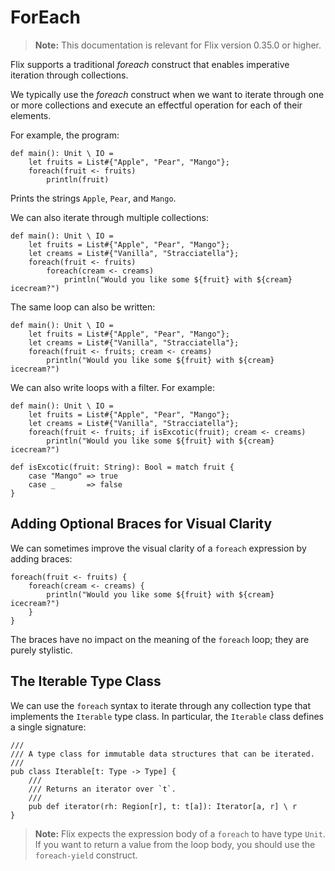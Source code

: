 # ForEach

> **Note:** This documentation is relevant for Flix version 0.35.0 or higher.

Flix supports a traditional _foreach_ construct that enables imperative
iteration through collections. 

We typically use the _foreach_ construct when we want to iterate through one or
more collections and execute an effectful operation for each of their elements.

For example, the program:

```flix
def main(): Unit \ IO = 
    let fruits = List#{"Apple", "Pear", "Mango"};
    foreach(fruit <- fruits) 
        println(fruit)
```

Prints the strings `Apple`, `Pear`, and `Mango`.

We can also iterate through multiple collections:

```flix
def main(): Unit \ IO = 
    let fruits = List#{"Apple", "Pear", "Mango"};
    let creams = List#{"Vanilla", "Stracciatella"};
    foreach(fruit <- fruits) 
        foreach(cream <- creams)
            println("Would you like some ${fruit} with ${cream} icecream?")
```

The same loop can also be written:

```flix
def main(): Unit \ IO = 
    let fruits = List#{"Apple", "Pear", "Mango"};
    let creams = List#{"Vanilla", "Stracciatella"};
    foreach(fruit <- fruits; cream <- creams) 
        println("Would you like some ${fruit} with ${cream} icecream?")
```

We can also write loops with a filter. For example:

```flix
def main(): Unit \ IO = 
    let fruits = List#{"Apple", "Pear", "Mango"};
    let creams = List#{"Vanilla", "Stracciatella"};
    foreach(fruit <- fruits; if isExcotic(fruit); cream <- creams) 
        println("Would you like some ${fruit} with ${cream} icecream?")

def isExcotic(fruit: String): Bool = match fruit {
    case "Mango" => true
    case _       => false
}
```

## Adding Optional Braces for Visual Clarity

We can sometimes improve the visual clarity of a `foreach` expression by adding
braces:

```flix
foreach(fruit <- fruits) {
    foreach(cream <- creams) {
        println("Would you like some ${fruit} with ${cream} icecream?")
    }
}
```

The braces have no impact on the meaning of the `foreach` loop; they are purely
stylistic. 

## The Iterable Type Class

We can use the `foreach` syntax to iterate through any collection type that
implements the `Iterable` type class. In particular, the `Iterable` class
defines a single signature: 

```flix
///
/// A type class for immutable data structures that can be iterated.
///
pub class Iterable[t: Type -> Type] {
    ///
    /// Returns an iterator over `t`.
    ///
    pub def iterator(rh: Region[r], t: t[a]): Iterator[a, r] \ r
}
```

> **Note:** Flix expects the expression body of a `foreach` to have type `Unit`.
> If you want to return a value from the loop body, you should use the
> `foreach-yield` construct. 

